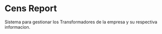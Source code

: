 # Cens Report

Sistema para gestionar los Transformadores de la empresa y su respectiva informacion.